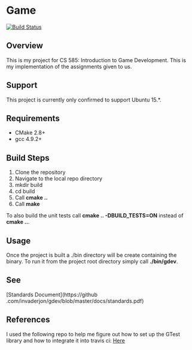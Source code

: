 # Game #

[![Build Status][Travis Badge]][Travis Link]

## Overview ##

This is my project for CS 585: Introduction to Game Development. This is my
implementation of the assignments given to us.

## Support ##

This project is currently only confirmed to support Ubuntu 15.*.

## Requirements ##

  * CMake 2.8+
  * gcc 4.9.2+

## Build Steps ##

1. Clone the repository
2. Navigate to the local repo directory
3. mkdir build
4. cd build
5. Call **cmake ..**
6. Call **make**

To also build the unit tests call **cmake .. -DBUILD_TESTS=ON** instead of
**cmake ..**.

## Usage ##

Once the project is built a ./bin directory will be create containing the 
binary. To run it from the project root directory simply call **./bin/gdev**.

## See ##

[Standards Document](https://github
.com/invaderjon/gdev/blob/master/docs/standards.pdf)

## References ##

I used the following repo to help me figure out how to set up the GTest 
library and how to integrate it into travis ci:
[Here](https://github.com/bast/gtest-demo/blob/master/.travis.yml])

[Travis Badge]: https://travis-ci.org/invaderjon/gdev.svg?branch=master
[Travis Link]: https://travis-ci.org/invaderjon/gdev